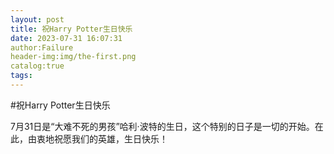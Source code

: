 ```yaml
---
layout: post
title: 祝Harry Potter生日快乐
date: 2023-07-31 16:07:31
author:Failure
header-img:img/the-first.png
catalog:true
tags:
---
```

#祝Harry Potter生日快乐

7月31日是“大难不死的男孩”哈利·波特的生日，这个特别的日子是一切的开始。在此，由衷地祝愿我们的英雄，生日快乐！
 
